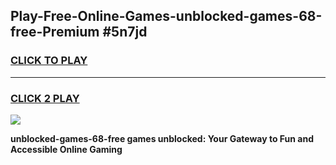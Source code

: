 
## Play-Free-Online-Games-unblocked-games-68-free-Premium #5n7jd
<h3>
<a href="https://premium.freeplayer.one?title=unblocked-games-68-free&ref=8M">CLICK TO PLAY</a></h3>
<hr>

<h3>
<a href="https://premium.freeplayer.one?title=unblocked-games-68-free&ref=8M">CLICK 2 PLAY</a>
  
</h3>

<a href="https://premium.freeplayer.one?title=unblocked-games-68-free&ref=8M"><img src="https://clearcache.store/games.png"></a>


**unblocked-games-68-free games unblocked: Your Gateway to Fun and Accessible Online Gaming**
